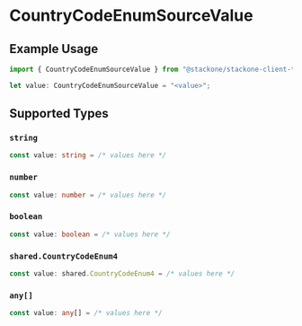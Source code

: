 # CountryCodeEnumSourceValue

## Example Usage

```typescript
import { CountryCodeEnumSourceValue } from "@stackone/stackone-client-ts/sdk/models/shared";

let value: CountryCodeEnumSourceValue = "<value>";
```

## Supported Types

### `string`

```typescript
const value: string = /* values here */
```

### `number`

```typescript
const value: number = /* values here */
```

### `boolean`

```typescript
const value: boolean = /* values here */
```

### `shared.CountryCodeEnum4`

```typescript
const value: shared.CountryCodeEnum4 = /* values here */
```

### `any[]`

```typescript
const value: any[] = /* values here */
```


